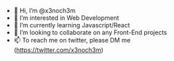 - 👋 Hi, I’m @x3noch3m
- 👀 I’m interested in Web Development
- 🌱 I’m currently learning Javascript/React
- 💞️ I’m looking to collaborate on any Front-End projects
- 📫 To reach me on twitter, please DM me (https://twitter.com/x3noch3m)
